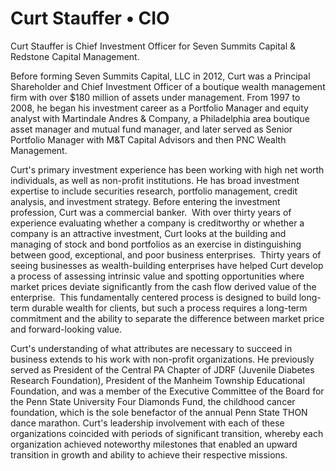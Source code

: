 # Curt Stauffer • CIO

Curt Stauffer is Chief Investment Officer for Seven Summits Capital & Redstone Capital Management.

Before forming Seven Summits Capital, LLC in 2012, Curt was a Principal Shareholder and Chief Investment Officer of a boutique wealth management firm with over $180 million of assets under management. From 1997 to 2008, he began his investment career as a Portfolio Manager and equity analyst with Martindale Andres & Company, a Philadelphia area boutique asset manager and mutual fund manager, and later served as Senior Portfolio Manager with M&T Capital Advisors and then PNC Wealth Management.

Curt's primary investment experience has been working with high net worth individuals, as well as non-profit institutions. He has broad investment expertise to include securities research, portfolio management, credit analysis, and investment strategy. Before entering the investment profession, Curt was a commercial banker.  With over thirty years of experience evaluating whether a company is creditworthy or whether a company is an attractive investment, Curt looks at the building and managing of stock and bond portfolios as an exercise in distinguishing between good, exceptional, and poor business enterprises.  Thirty years of seeing businesses as wealth-building enterprises have helped Curt develop a process of assessing intrinsic value and spotting opportunities where market prices deviate significantly from the cash flow derived value of the enterprise.  This fundamentally centered process is designed to build long-term durable wealth for clients, but such a process requires a long-term commitment and the ability to separate the difference between market price and forward-looking value.

Curt's understanding of what attributes are necessary to succeed in business extends to his work with non-profit organizations. He previously served as President of the Central PA Chapter of JDRF (Juvenile Diabetes Research Foundation), President of the Manheim Township Educational Foundation, and was a member of the Executive Committee of the Board for the Penn State University Four Diamonds Fund, the childhood cancer foundation, which is the sole benefactor of the annual Penn State THON dance marathon. Curt's leadership involvement with each of these organizations coincided with periods of significant transition, whereby each organization achieved noteworthy milestones that enabled an upward transition in growth and ability to achieve their respective missions.
